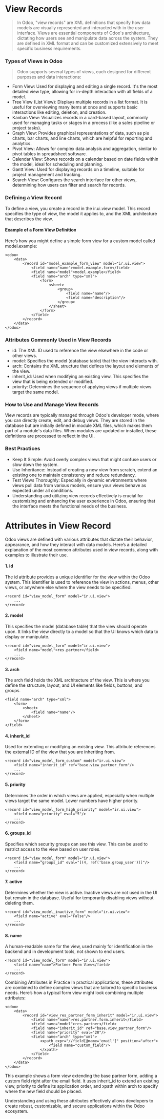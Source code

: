 # View Records
> In Odoo, "view records" are XML definitions that specify how data models are visually represented and interacted with in the user interface. Views are essential components of Odoo's architecture, dictating how users see and manipulate data across the system. They are defined in XML format and can be customized extensively to meet specific business requirements.

### Types of Views in Odoo
> Odoo supports several types of views, each designed for different purposes and data interactions:

- Form View: Used for displaying and editing a single record. It's the most detailed view type, allowing for in-depth interaction with all fields of a model.
- Tree View (List View): Displays multiple records in a list format. It is useful for overviewing many items at once and supports basic interactions like editing, deletion, and creation.
- Kanban View: Visualizes records in a card-based layout, commonly used for managing tasks or stages in a process (like a sales pipeline or project tasks).
- Graph View: Provides graphical representations of data, such as pie charts, bar charts, and line charts, which are helpful for reporting and analytics.
- Pivot View: Allows for complex data analysis and aggregation, similar to pivot tables in spreadsheet software.
- Calendar View: Shows records on a calendar based on date fields within the model, ideal for scheduling and planning.
- Gantt View: Used for displaying records on a timeline, suitable for project management and tracking.
- Search View: Configures the search interface for other views, determining how users can filter and search for records.
### Defining a View Record
To define a view, you create a record in the ir.ui.view model. This record specifies the type of view, the model it applies to, and the XML architecture that describes the view.

#### Example of a Form View Definition
Here’s how you might define a simple form view for a custom model called model.example:

```
<odoo>
    <data>
        <record id="model_example_form_view" model="ir.ui.view">
            <field name="name">model.example.form</field>
            <field name="model">model.example</field>
            <field name="arch" type="xml">
                <form>
                    <sheet>
                        <group>
                            <field name="name"/>
                            <field name="description"/>
                        </group>
                    </sheet>
                </form>
            </field>
        </record>
    </data>
</odoo>
```
### Attributes Commonly Used in View Records
- id: The XML ID used to reference the view elsewhere in the code or other views.
- model: Specifies the model (database table) that the view interacts with.
- arch: Contains the XML structure that defines the layout and elements of the view.
- inherit_id: Used when modifying an existing view. This specifies the view that is being extended or modified.
- priority: Determines the sequence of applying views if multiple views target the same model.
### How to Use and Manage View Records
View records are typically managed through Odoo's developer mode, where you can directly create, edit, and debug views. They are stored in the database but are initially defined in module XML files, which makes them part of a module's data files. When modules are updated or installed, these definitions are processed to reflect in the UI.

### Best Practices
- Keep It Simple: Avoid overly complex views that might confuse users or slow down the system.
- Use Inheritance: Instead of creating a new view from scratch, extend an existing one to maintain consistency and reduce redundancy.
- Test Views Thoroughly: Especially in dynamic environments where views pull data from various models, ensure your views behave as expected under all conditions.
- Understanding and utilizing view records effectively is crucial for customizing and enhancing the user experience in Odoo, ensuring that the interface meets the functional needs of the business.

# Attributes in View Record
Odoo views are defined with various attributes that dictate their behavior, appearance, and how they interact with data models. Here’s a detailed explanation of the most common attributes used in view records, along with examples to illustrate their use.

#### 1. id
The id attribute provides a unique identifier for the view within the Odoo system. This identifier is used to reference the view in actions, menus, other views, or anywhere else where the view needs to be specified.

```
<record id="view_model_form" model="ir.ui.view">
    ...
</record>
```
#### 2. model
This specifies the model (database table) that the view should operate upon. It links the view directly to a model so that the UI knows which data to display or manipulate.

```
<record id="view_model_form" model="ir.ui.view">
    <field name="model">res.partner</field>
    ...
</record>
```
#### 3. arch
The arch field holds the XML architecture of the view. This is where you define the structure, layout, and UI elements like fields, buttons, and groups.

```
<field name="arch" type="xml">
    <form>
        <sheet>
            <field name="name"/>
        </sheet>
    </form>
</field>
```
#### 4. inherit_id
Used for extending or modifying an existing view. This attribute references the external ID of the view that you are inheriting from.

```
<record id="view_model_form_custom" model="ir.ui.view">
    <field name="inherit_id" ref="base.view_partner_form"/>
    ...
</record>
```
#### 5. priority
Determines the order in which views are applied, especially when multiple views target the same model. Lower numbers have higher priority.



```
<record id="view_model_form_high_priority" model="ir.ui.view">
    <field name="priority" eval="5"/>
    ...
</record>
```
#### 6. groups_id
Specifies which security groups can see this view. This can be used to restrict access to the view based on user roles.


```
<record id="view_model_form" model="ir.ui.view">
    <field name="groups_id" eval="[(4, ref('base.group_user'))]"/>
    ...
</record>
```
#### 7. active
Determines whether the view is active. Inactive views are not used in the UI but remain in the database. Useful for temporarily disabling views without deleting them.

```
<record id="view_model_inactive_form" model="ir.ui.view">
    <field name="active" eval="False"/>
    ...
</record>
```
#### 8. name
A human-readable name for the view, used mainly for identification in the backend and in development tools, not shown to end users.

```
<record id="view_model_form" model="ir.ui.view">
    <field name="name">Partner Form View</field>
    ...
</record>
```
Combining Attributes in Practice
In practical applications, these attributes are combined to define complex views that are tailored to specific business needs. Here’s how a typical form view might look combining multiple attributes:

```
<odoo>
    <data>
        <record id="view_res_partner_form_inherit" model="ir.ui.view">
            <field name="name">res.partner.form.inherit</field>
            <field name="model">res.partner</field>
            <field name="inherit_id" ref="base.view_partner_form"/>
            <field name="priority" eval="20"/>
            <field name="arch" type="xml">
                <xpath expr="//field[@name='email']" position="after">
                    <field name="custom_field"/>
                </xpath>
            </field>
        </record>
    </data>
</odoo>
```
This example shows a form view extending the base partner form, adding a custom field right after the email field. It uses inherit_id to extend an existing view, priority to define its application order, and xpath within arch to specify where the new field should be placed.

Understanding and using these attributes effectively allows developers to create robust, customizable, and secure applications within the Odoo ecosystem.







